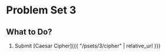 # Problem Set 3

## What to Do?

1.  Submit [Caesar Cipher]({{ "/psets/3/cipher" | relative_url }})
